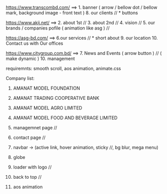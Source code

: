 https://www.transcombd.com/     ==> 	1. banner ( arrow / bellow dot / bellow mark, background image - front text )
										8. our clients //
										* buttons

https://www.akij.net/ 		    ==> 	2. about 1st //
					                    3. about 2nd //
					                    4. vision //
					                    5. our brands / companies pofile ( animation like asg ) //


https://asg-bd.com/		        ==>     6.our services //
										* short about
										9. our location
										10. Contact us with Our offices 



https://www.citygroup.com.bd/	==> 	7. News and Events ( arrow button ) // ( make dynamic )
					                    10. management
					


requiremnts: smooth scroll, aos animation, animate.css

Company list:
1. AMANAT MODEL FOUNDATION 
2. AMANAT TRADING COOPERATIVE BANK 
3. AMANAT MODEL AGRO LIMITED 
4. AMANAT MODEL FOOD AND BEVERAGE LIMITED 










1. managemnet page //
2. contact page //
3. navbar -> (active link, hover animation, sticky //, bg blur, mega menu)
5. globe
6. loader with logo //
7. back to top //
8. aos animation

<!-- <x-frontend.show-more-button /> -->